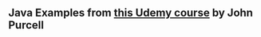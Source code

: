 ## Java Examples from [this Udemy course](https://www.udemy.com/course/java-tutorial/) by John Purcell
